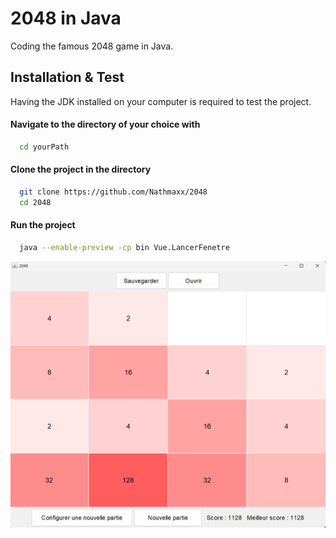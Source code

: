 
# 2048 in Java

Coding the famous 2048 game in Java.


## Installation & Test

Having the JDK installed on your computer is required to test the project.

#### Navigate to the directory of your choice with 

```bash
  cd yourPath  
```
#### Clone the project in the directory

```bash
  git clone https://github.com/Nathmaxx/2048
  cd 2048
```
#### Run the project

```bash
  java --enable-preview -cp bin Vue.LancerFenetre
```
    
![2048 Presentation](GamePresentation.png)

